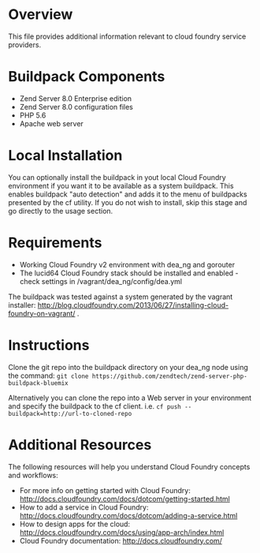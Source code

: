 # Overview
This file provides additional information relevant to cloud foundry service providers.

# Buildpack Components

* Zend Server 8.0 Enterprise edition
* Zend Server 8.0 configuration files
* PHP 5.6
* Apache web server

# Local Installation
You can optionally install the buildpack in yout local Cloud Foundry environment if you want it to be available as a system buildpack. This enables buildpack "auto detection" and adds it to the menu of buildpacks presented by the cf utility. If you do not wish to install, skip this stage and go directly to the usage section.

# Requirements
* Working Cloud Foundry v2 environment with dea_ng and gorouter
* The lucid64 Cloud Foundry stack should be installed and enabled - check settings in /vagrant/dea_ng/config/dea.yml

The buildpack was tested against a system generated by the vagrant installer: http://blog.cloudfoundry.com/2013/06/27/installing-cloud-foundry-on-vagrant/ .

# Instructions
Clone the git repo into the buildpack directory on your dea_ng node using the command:
`git clone https://github.com/zendtech/zend-server-php-buildpack-bluemix`

Alternatively you can clone the repo into a Web server in your environment and specify the buildpack to the cf client.
i.e.  `cf push --buildpack=http://url-to-cloned-repo`

# Additional Resources
The following resources will help you understand Cloud Foundry concepts and workflows:
* For more info on getting started with Cloud Foundry: http://docs.cloudfoundry.com/docs/dotcom/getting-started.html
* How to add a service in Cloud Foundry: http://docs.cloudfoundry.com/docs/dotcom/adding-a-service.html
* How to design apps for the cloud: http://docs.cloudfoundry.com/docs/using/app-arch/index.html
* Cloud Foundry documentation: http://docs.cloudfoundry.com/

